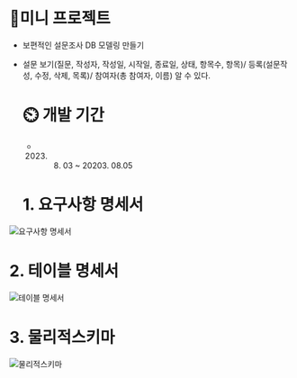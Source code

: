 <h1>📌미니 프로젝트</h1>

- 보편적인 설문조사 DB 모델링 만들기
- 설문 보기(질문, 작성자, 작성일, 시작일, 종료일, 상태, 항목수, 항목)/ 등록(설문작성, 수정, 삭제, 목록)/ 참여자(총 참여자, 이름) 알 수 있다.

  <h1>⏲️ 개발 기간 </h1>

  - 2023. 08. 03 ~ 20203. 08.05
         

  <h1>1. 요구사항 명세서 </h1>
  
![요구사항 명세서](https://github.com/user-attachments/assets/7ea0dedd-8cf6-45be-8da8-5dfa9e4ff49a)

<h1> 2. 테이블 명세서 </h1>

![테이블 명세서](https://github.com/user-attachments/assets/db2d7b98-5054-446e-bc5f-6a03c206f5e5)

<h1> 3. 물리적스키마</h1>

![물리적스키마](https://github.com/user-attachments/assets/ff18df6f-5e8a-490a-b6a6-f9473fb76dd1)

